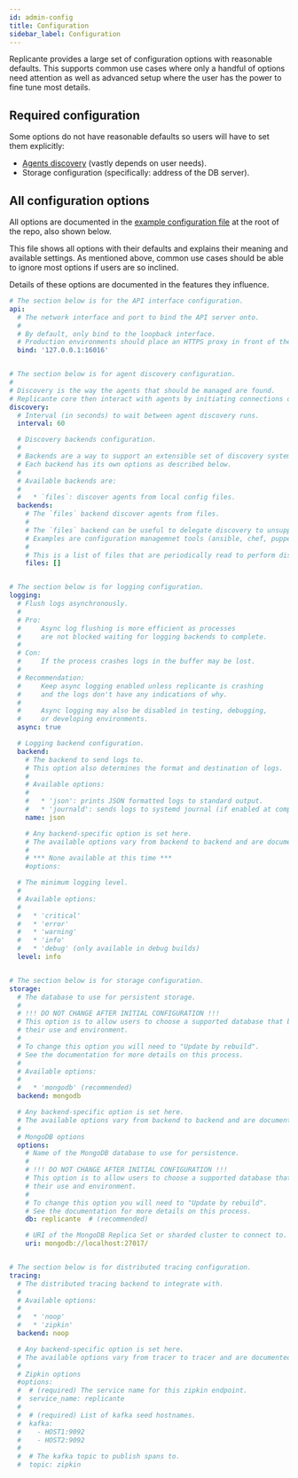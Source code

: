 ```yaml
---
id: admin-config
title: Configuration
sidebar_label: Configuration
---
```


Replicante provides a large set of configuration options with reasonable defaults.
This supports common use cases where only a handful of options need attention
as well as advanced setup where the user has the power to fine tune most details.


## Required configuration
Some options do not have reasonable defaults so users will have to set them explicitly:

  * [Agents discovery](features-discovery.md) (vastly depends on user needs).
  * Storage configuration (specifically: address of the DB server).


## All configuration options
All options are documented in the
[example configuration file](https://github.com/replicante-io/replicante/blob/master/replicante.example.yaml)
at the root of the repo, also shown below.

This file shows all options with their defaults and explains their meaning and available settings.
As mentioned above, common use cases should be able to ignore most options if users are so inclined.

Details of these options are documented in the features they influence.

```yaml
# The section below is for the API interface configuration.
api:
  # The network interface and port to bind the API server onto.
  #
  # By default, only bind to the loopback interface.
  # Production environments should place an HTTPS proxy in front of the API.
  bind: '127.0.0.1:16016'


# The section below is for agent discovery configuration.
#
# Discovery is the way the agents that should be managed are found.
# Replicante core then interact with agents by initiating connections out to them.
discovery:
  # Interval (in seconds) to wait between agent discovery runs.
  interval: 60

  # Discovery backends configuration.
  #
  # Backends are a way to support an extensible set of discovery systems.
  # Each backend has its own options as described below.
  #
  # Available backends are:
  #
  #   * `files`: discover agents from local config files.
  backends:
    # The `files` backend discover agents from files.
    #
    # The `files` backend can be useful to delegate discovery to unsupported systems.
    # Examples are configuration managemnet tools (ansible, chef, puppet, ...).
    #
    # This is a list of files that are periodically read to perform discovery.
    files: []


# The section below is for logging configuration.
logging:
  # Flush logs asynchronously.
  #
  # Pro:
  #     Async log flushing is more efficient as processes
  #     are not blocked waiting for logging backends to complete.
  #
  # Con:
  #     If the process crashes logs in the buffer may be lost.
  #
  # Recommendation:
  #     Keep async logging enabled unless replicante is crashing
  #     and the logs don't have any indications of why.
  #
  #     Async logging may also be disabled in testing, debugging,
  #     or developing environments.
  async: true

  # Logging backend configuration.
  backend:
    # The backend to send logs to.
    # This option also determines the format and destination of logs.
    #
    # Available options:
    #
    #   * 'json': prints JSON formatted logs to standard output.
    #   * 'journald': sends logs to systemd journal (if enabled at compile time).
    name: json

    # Any backend-specific option is set here.
    # The available options vary from backend to backend and are documented below.
    #
    # *** None available at this time ***
    #options:

  # The minimum logging level.
  #
  # Available options:
  #
  #   * 'critical'
  #   * 'error'
  #   * 'warning'
  #   * 'info'
  #   * 'debug' (only available in debug builds)
  level: info


# The section below is for storage configuration.
storage:
  # The database to use for persistent storage.
  #
  # !!! DO NOT CHANGE AFTER INITIAL CONFIGURATION !!!
  # This option is to allow users to choose a supported database that best fits
  # their use and environment.
  #
  # To change this option you will need to "Update by rebuild".
  # See the documentation for more details on this process.
  #
  # Available options:
  #
  #   * 'mongodb' (recommended)
  backend: mongodb

  # Any backend-specific option is set here.
  # The available options vary from backend to backend and are documented below.
  #
  # MongoDB options
  options:
    # Name of the MongoDB database to use for persistence.
    #
    # !!! DO NOT CHANGE AFTER INITIAL CONFIGURATION !!!
    # This option is to allow users to choose a supported database that best fits
    # their use and environment.
    #
    # To change this option you will need to "Update by rebuild".
    # See the documentation for more details on this process.
    db: replicante  # (recommended)

    # URI of the MongoDB Replica Set or sharded cluster to connect to.
    uri: mongodb://localhost:27017/


# The section below is for distributed tracing configuration.
tracing:
  # The distributed tracing backend to integrate with.
  #
  # Available options:
  #
  #   * 'noop'
  #   * 'zipkin'
  backend: noop

  # Any backend-specific option is set here.
  # The available options vary from tracer to tracer and are documented below.
  #
  # Zipkin options
  #options:
  #  # (required) The service name for this zipkin endpoint.
  #  service_name: replicante
  #
  #  # (required) List of kafka seed hostnames.
  #  kafka:
  #    - HOST1:9092
  #    - HOST2:9092
  #
  #  # The kafka topic to publish spans to.
  #  topic: zipkin
```
